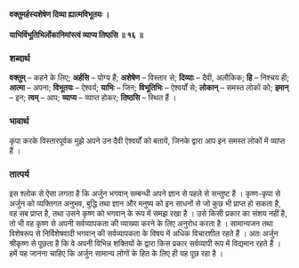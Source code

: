 #### वक्तुमर्हस्यशेषेण दिव्या ह्यात्मविभूतयः ।
#### याभिर्विभूतिभिर्लोकानिमांस्त्वं व्याप्य तिष्ठसि ॥ १६ ॥

### शब्दार्थ

**वक्तुम्** – कहने के लिए; **अर्हसि** – योग्य हैं; **अशेषेण** – विस्तार से; **दिव्याः** – दैवी, अलौकिक; **हि** – निश्चय ही; **आत्मा** – अपना; **विभूतयः** – ऐश्वर्य; **याभिः** – जिन; **विभूतिभिः** – ऐश्वर्यों से; **लोकान्** – समस्त लोकों को; **इमान्** – इन; **त्वम्** – आप; **व्याप्य** – व्याप्त होकर; **तिष्ठसि** – स्थित हैं ।

### भावार्थ

कृपा करके विस्तारपूर्वक मुझे अपने उन दैवी ऐश्वर्यों को बतायें, जिनके द्वारा आप इन समस्त लोकों में व्याप्त हैं ।

### तात्पर्य

इस श्लोक से ऐसा लगता है कि अर्जुन भगवान् सम्बन्धी अपने ज्ञान से पहले से सन्तुष्ट है । कृष्ण-कृपा से अर्जुन को व्यक्तिगत अनुभव, बुद्धि तथा ज्ञान और मनुष्य को इन साधनों से जो कुछ भी प्राप्त हो सकता है, वह सब प्राप्त है, तथा उसने कृष्ण को भगवान् के रूप में समझ रखा है । उसे किसी प्रकार का संशय नहीं है, तो भी वह कृष्ण से अपनी सर्वव्यापकता की व्याख्या करने के लिए अनुरोध करता है । सामान्यजन तथा विशेषरूप से निर्विशेषवादी भगवान् की सर्वव्यापकता के विषय में अधिक विचारशील रहते हैं । अतः अर्जुन श्रीकृष्ण से पूछता है कि वे अपनी विभिन्न शक्तियों के द्वारा किस प्रकार सर्वव्यापी रूप में विद्यमान रहते हैं । हमें यह जानना चाहिए कि अर्जुन सामान्य लोगों के हित के लिए ही यह पूछ रहा है ।